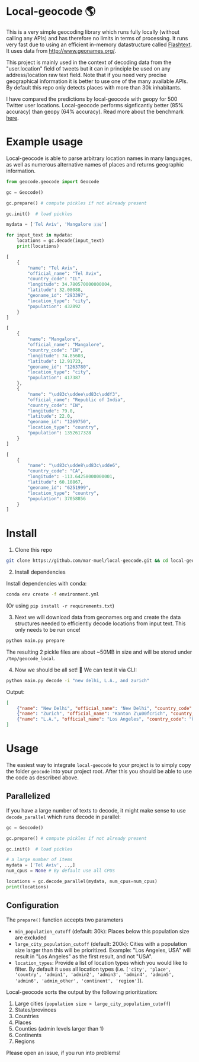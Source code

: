 # Local-geocode :earth_americas:

This is a very simple geocoding library which runs fully locally (without calling any APIs) and has therefore no limits in terms of processing. It runs very fast due to using an efficient in-memory datastructure called [Flashtext](https://github.com/vi3k6i5/flashtext). It uses data from http://www.geonames.org/.

This project is mainly used in the context of decoding data from the "user.location" field of tweets but it can in principle be used on any address/location raw text field. Note that if you need very precise geographical information it is better to use one of the many available APIs. By default this repo only detects places with more than 30k inhabitants.

I have compared the predictions by local-geocode with geopy for 500 Twitter user locations. Local-geocode performs signficantly better (85% accuracy) than geopy (64% accuracy). Read more about the benchmark [here](benchmark/benchmark.md).


# Example usage
Local-geocode is able to parse arbitrary location names in many languages, as well as numerous alternative names of places and returns geographic information.

```python
from geocode.geocode import Geocode

gc = Geocode()

gc.prepare() # compute pickles if not already present

gc.init()  # load pickles

mydata = ['Tel Aviv', 'Mangalore 🇮🇳']

for input_text in mydata:
    locations = gc.decode(input_text)
    print(locations)

[
    {
        "name": "Tel Aviv",
        "official_name": "Tel Aviv",
        "country_code": "IL",
        "longitude": 34.780570000000004,
        "latitude": 32.08088,
        "geoname_id": "293397",
        "location_type": "city",
        "population": 432892
    }
]

[
    {
        "name": "Mangalore",
        "official_name": "Mangalore",
        "country_code": "IN",
        "longitude": 74.85603,
        "latitude": 12.91723,
        "geoname_id": "1263780",
        "location_type": "city",
        "population": 417387
    },
    {
        "name": "\ud83c\uddee\ud83c\uddf3",
        "official_name": "Republic of India",
        "country_code": "IN",
        "longitude": 79.0,
        "latitude": 22.0,
        "geoname_id": "1269750",
        "location_type": "country",
        "population": 1352617328
    }
]

[
    {
        "name": "\ud83c\udde8\ud83c\udde6",
        "country_code": "CA",
        "longitude": -113.64258000000001,
        "latitude": 60.10867,
        "geoname_id": "6251999",
        "location_type": "country",
        "population": 37058856
    }
]
```

# Install

1) Clone this repo
```bash
git clone https://github.com/mar-muel/local-geocode.git && cd local-geocode
```
2) Install dependencies

Install dependencies with conda:
```bash
conda env create -f environment.yml
```
(Or using `pip install -r requirements.txt`)

3) Next we will download data from geonames.org and create the data structures needed to efficiently decode locations from input text. This only needs to be run once!
```bash
python main.py prepare
```
The resulting 2 pickle files are about ~50MB in size and will be stored under `/tmp/geocode_local`.

4) Now we should be all set! :raised_hands: We can test it via CLI:
```bash
python main.py decode -i "new delhi, L.A., and zurich"
```
Output:
```json
[
    {"name": "New Delhi", "official_name": "New Delhi", "country_code": "IN", "longitude": 77.22445, "latitude": 28.635759999999998, "geoname_id": "1261481", "location_type": "city", "population": 317797},
    {"name": "Zurich", "official_name": "Kanton Z\u00fcrich", "country_code": "CH", "longitude": 8.66667, "latitude": 47.41667, "geoname_id": "2657895", "location_type": "admin1", "population": 1289559},
    {"name": "L.A.", "official_name": "Los Angeles", "country_code": "US", "longitude": -118.24368, "latitude": 34.05223, "geoname_id": "5368361", "location_type": "city", "population": 3971883}
]
```

# Usage
The easiest way to integrate `local-geocode` to your project is to simply copy the folder `geocode` into your project root. After this you should be able to use the code as described above.

## Parallelized
If you have a large number of texts to decode, it might make sense to use `decode_parallel` which runs decode in parallel:
```python
gc = Geocode()

gc.prepare() # compute pickles if not already present

gc.init()  # load pickles

# a large number of items
mydata = ['Tel Aviv', ..,]
num_cpus = None # By default use all CPUs

locations = gc.decode_parallel(mydata, num_cpus=num_cpus)
print(locations)
```

## Configuration
The `prepare()` function accepts two parameters
* `min_population_cutoff` (default: 30k): Places below this population size are excluded
* `large_city_population_cutoff` (default: 200k): Cities with a population size larger than this will be prioritized. Example: "Los Angeles, USA" will result in "Los Angeles" as the first result, and not "USA".
* `location_types`: Provide a list of location types which you would like to filter. By default it uses all location types (i.e. `['city', 'place', 'country', 'admin1', 'admin2', 'admin3', 'admin4', 'admin5', 'admin6', 'admin_other', 'continent', 'region']`).

Local-geocode sorts the output by the following prioritization:
1. Large cities (`population size > large_city_population_cutoff`)
2. States/provinces
3. Countries
4. Places
5. Counties (admin levels larger than 1)
6. Continents
7. Regions

Please open an issue, if you run into problems!
